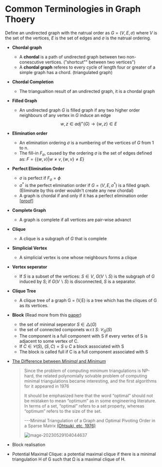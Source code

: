 # Common Terminologies in Graph Thoery

Define an undirected graph with the natrual order as $G = (V,E,\sigma)$ where $V$ is the set of the vertices, $E$ is the set of edges and $\sigma$ is the natrual ordering.

- **Chordal graph**

  - A **chordal** is a path of undirected graph between two non-conescutive vertices. ("shortcut"" between two vertices")
  - A **chordal graph** referes to every cycle of length four or greater of a simple graph has a chord. (triangulated graph)

- **Chordal Completion**

  - The triangualtion result of an undirected graph, it is a chordal graph

- **Filled Graph**

  - An undirected graph $G$ is filled graph if  any two higher order neighbours of any vertex in $G$ induce an edge
    $$
    w,z\in adj^+(G) \rightarrow \{w,z\}\in E
    $$

- **Elimination order**

  - An elimination ordering $\sigma$ is a numbering of the vertices of $G$ from 1 to n.  
  - The fill-in $F_{\sigma}$, caused by the ordering $\sigma$ is the set of edges defined as: $F=\{\{w,v\}|w\neq v, \{w,v\}\neq E\}$

- **Perfect Elimination Order**

  - $\sigma$ is perfect if $F_\sigma=\phi$
  - $\sigma ^*$ is the perfect elimination order if $G=(V,E,\sigma ^*)$ is a filled graph. (Eliminate by this order wouldn't create any new chordal)
  - A graph is chordal if and only if it has a perfect elimination order  [[proof](https://dl.acm.org/doi/pdf/10.1145/800116.803775)]

- **Complete Graph**

  - A graph is complete if all vertices are pair-wise advanct


- **Clique**

  - A clique is a subgraph of $G$ that is complete

- **Simplicial Vertex**

  - A simplicial vertex is one whose neighbours forms a clique  

- **Vertex seperator**

  - If $S$ is a subset of the vertices: $S\in V$,  $G(V\backslash S)$ is the subgraph of $G$ induced by $S$; if $G(V\backslash S)$ is disconnected, $S$ is a separator. 

- **Clique Tree**

  - A clique tree of a graph G = (V,E) is a tree which has the cliques of G as its vertices.

- **Block** (Read more from this [paper](https://epubs.siam.org/doi/abs/10.1137/050643350))

  - the set of minimal seperator $S\in\triangle(G)$
  - the set of connected componets w.r.t $S$: $\mathcal{C}_G(S)$
  - The component is a full component with S if every vertex of S is adjacent to some vertex of C.
  - If $C\in\mathcal{C}(S)$, $(S,C)=S\cup C$ a block associated with S
  - The block is called full if C is a full component associated with S

- <u>The Difference between *Minimal* and *Minimum*</u>

  >Since the problem of computing minimum triangulations is NP-hard, the related polynomially solvable problem of computing minimal triangulations became interesting, and the first algorithms for it appeared in 1976
  >
  >It should be emphasized here that the word “optimal” should not be mistaken to mean “optimum” as in some engineering literature. In terms of a set, “optimal” refers to a set property, whereas “optimum” refers to the size of the set.
  >
  >---Minimal Triangulation of a Graph and Optimal Pivoting Order in a Sparse Matrix [(Ohtsuki, etc, 1976)](https://www.sciencedirect.com/science/article/pii/0022247X76901827/pdf?md5=fa8e30d90353056d94dbd136e62212b3&pid=1-s2.0-0022247X76901827-main.pdf)
  >
  >![image-20230529104044637](https://p.ipic.vip/1csmkh.png)

- Block realisation

- Potential Maximal Clique: a potential maximal clique if there is a minimal triangulation H of G such that Ω is a maximal clique of H.



